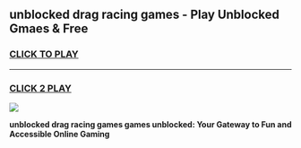 
## unblocked drag racing games - Play Unblocked Gmaes & Free
<h3>
<a href="https://premium.freeplayer.one?title=unblocked_drag_racing_games&ref=19F">CLICK TO PLAY</a></h3>
<hr>

<h3>
<a href="https://premium.freeplayer.one?title=unblocked_drag_racing_games&ref=19F">CLICK 2 PLAY</a>
  
</h3>

<a href="https://premium.freeplayer.one?title=unblocked_drag_racing_games&ref=19F/"><img src="https://clearcache.store/games.png"></a>


**unblocked drag racing games games unblocked: Your Gateway to Fun and Accessible Online Gaming**

